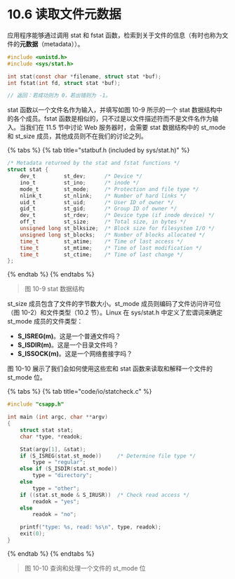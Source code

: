 # 10.6 读取文件元数据

应用程序能够通过调用 stat 和 fstat 函数，检索到关于文件的信息（有时也称为文件的**元数据**（metadata））。

```c
#include <unistd.h>
#include <sys/stat.h>

int stat(const char *filename, struct stat *buf);
int fstat(int fd, struct stat *buf);

// 返回：若成功则为 0，若出错则为 -1。
```

stat 函数以一个文件名作为输入，并填写如图 10-9 所示的一个 stat 数据结构中的各个成员。fstat 函数是相似的，只不过是以文件描述符而不是文件名作为输入。当我们在 11.5 节中讨论 Web 服务器时，会需要 stat 数据结构中的 st\_mode 和 st\_size 成员，其他成员则不在我们的讨论之列。

{% tabs %}
{% tab title="statbuf.h \(included by sys/stat.h\)" %}
```c
/* Metadata returned by the stat and fstat functions */
struct stat {
    dev_t         st_dev;      /* Device */
    ino_t         st_ino;      /* inode */
    mode_t        st_mode;     /* Protection and file type */
    nlink_t       st_nlink;    /* Number of hard links */
    uid_t         st_uid;      /* User ID of owner */
    gid_t         st_gid;      /* Group ID of owner */
    dev_t         st_rdev;     /* Device type (if inode device) */
    off_t         st_size;     /* Total size, in bytes */
    unsigned long st_blksize;  /* Block size for filesystem I/O */
    unsigned long st_blocks;   /* Number of blocks allocated */
    time_t        st_atime;    /* Time of last access */
    time_t        st_mtime;    /* Time of last modification */
    time_t        st_ctime;    /* Time of last change */
};
```
{% endtab %}
{% endtabs %}

> 图 10-9 stat 数据结构

st\_size 成员包含了文件的字节数大小。st\_mode 成员则编码了文件访问许可位（图 10-2）和文件类型（10.2 节）。Linux 在 sys/stat.h 中定义了宏谓词来确定 st\_mode 成员的文件类型：

* **S\_ISREG\(m\)**。这是一个普通文件吗？
* **S\_ISDIR\(m\)**。这是一个目录文件吗？
* **S\_ISSOCK\(m\)**。这是一个网络套接字吗？

图 10-10 展示了我们会如何使用这些宏和 stat 函数来读取和解释一个文件的 st\_mode 位。

{% tabs %}
{% tab title="code/io/statcheck.c" %}
```c
#include "csapp.h"

int main (int argc, char **argv)
{
    struct stat stat;
    char *type, *readok;

    Stat(argv[1], &stat);
    if (S_ISREG(stat.st_mode))     /* Determine file type */
        type = "regular";
    else if (S_ISDIR(stat.st_mode))
        type = "directory";
    else
        type = "other";
    if ((stat.st_mode & S_IRUSR))  /* Check read access */
        readok = "yes";
    else
        readok = "no";

    printf("type: %s, read: %s\n", type, readok);
    exit(0);
}
```
{% endtab %}
{% endtabs %}

> 图 10-10 查询和处理一个文件的 st\_mode 位

